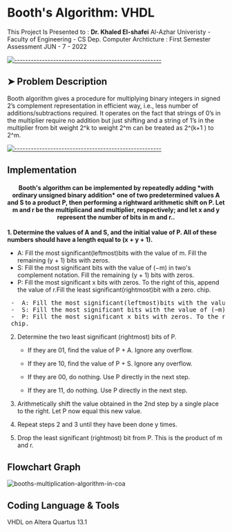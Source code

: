 # Booth's Algorithm: VHDL

This Project Is Presented to : **Dr. Khaled El-shafei** 
Al-Azhar Univeristy - Faculty of Engineering - CS Dep.
Computer Archticture : First Semester Assessment 
JUN - 7 - 2022


[![-----------------------------------------------------](https://raw.githubusercontent.com/andreasbm/readme/master/assets/lines/colored.png)](#problem)

## ➤ Problem Description

Booth algorithm gives a procedure for multiplying binary integers in signed 2’s
complement representation in efficient way, i.e., less number of additions/subtractions required.
It operates on the fact that strings of 0’s in the multiplier require no addition 
but just shifting and a string of 1’s in the multiplier from bit weight 2^k to weight 2^m 
can be treated as 2^(k+1 ) to 2^m.


[![-----------------------------------------------------](https://raw.githubusercontent.com/andreasbm/readme/master/assets/lines/colored.png)](#implementation)

## Implementation
<p align="center">
 
<h4 align="center">Booth's algorithm can be implemented by repeatedly adding *with ordinary unsigned binary addition*
one of two predetermined values A and S to a product P, then performing a rightward arithmetic shift on P.
Let m and r be the multiplicand and multiplier, respectively; and let x and y represent the number of bits in m and r..</h4>

  <b>1.	Determine the values of A and S, and the initial value of P. All of these numbers should have a length equal to (x + y + 1).</b></br>
  
 -	A: Fill the most significant(leftmost)bits with the value of m. Fill the remaining (y + 1) bits with zeros. 
 -	S: Fill the most significant bits with the value of (−m) in two's complement notation. Fill the remaining (y + 1) bits with zeros.  
 -	P: Fill the most significant x bits with zeros. To the right of this, append the value of r.Fill the least significant(rightmost)bit with a zero.
 chip.


 
</p>

 
 <pre>
 -	A: Fill the most significant(leftmost)bits with the value of m. Fill the remaining (y + 1) bits with zeros. 
 -	S: Fill the most significant bits with the value of (−m) in two's complement notation. Fill the remaining (y + 1) bits with zeros.  
 -	P: Fill the most significant x bits with zeros. To the right of this, append the value of r.Fill the least significant(rightmost)bit with a zero.
 chip.
</pre>
  
2.	Determine the two least significant (rightmost) bits of P.

      -	If they are 01, find the value of P + A. Ignore any overflow.
   
      -	If they are 10, find the value of P + S. Ignore any overflow.
   
      -	If they are 00, do nothing. Use P directly in the next step.
   
      -	If they are 11, do nothing. Use P directly in the next step.
      
   
3.	Arithmetically shift the value obtained in the 2nd step by a single place to the right. Let P now equal this new value.

4.	Repeat steps 2 and 3 until they have been done y times.

5.	Drop the least significant (rightmost) bit from P. This is the product of m and r.
</p>




## Flowchart Graph

![booths-multiplication-algorithm-in-coa](https://user-images.githubusercontent.com/76535950/148575611-d9195c5f-bbcc-4163-b8ed-3966134017d8.png)


## Coding Language & Tools
VHDL on Altera Quartus 13.1
